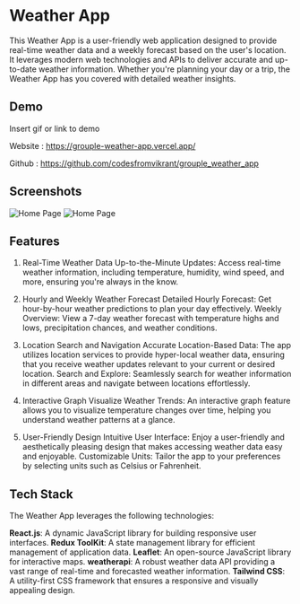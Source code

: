 # Weather App

This Weather App is a user-friendly web application designed to provide real-time weather data and a weekly forecast based on the user's location. It leverages modern web technologies and APIs to deliver accurate and up-to-date weather information. Whether you're planning your day or a trip, the Weather App has you covered with detailed weather insights.




## Demo

Insert gif or link to demo


Website : https://grouple-weather-app.vercel.app/

Github : https://github.com/codesfromvikrant/grouple_weather_app

## Screenshots


![Home Page](https://github.com/codesfromvikrant/grouple_weather_app/blob/main/src/assets/screenshots/weather_app_new.png)
![Home Page](https://github.com/codesfromvikrant/grouple_weather_app/blob/main/src/assets/weather_app%40.png)




## Features

1. Real-Time Weather Data
Up-to-the-Minute Updates: Access real-time weather information, including temperature, humidity, wind speed, and more, ensuring you're always in the know.

2. Hourly and Weekly Weather Forecast
Detailed Hourly Forecast: Get hour-by-hour weather predictions to plan your day effectively.
Weekly Overview: View a 7-day weather forecast with temperature highs and lows, precipitation chances, and weather conditions.

3. Location Search and Navigation
Accurate Location-Based Data: The app utilizes location services to provide hyper-local weather data, ensuring that you receive weather updates relevant to your current or desired location.
Search and Explore: Seamlessly search for weather information in different areas and navigate between locations effortlessly.

4. Interactive Graph
Visualize Weather Trends: An interactive graph feature allows you to visualize temperature changes over time, helping you understand weather patterns at a glance.

5. User-Friendly Design
Intuitive User Interface: Enjoy a user-friendly and aesthetically pleasing design that makes accessing weather data easy and enjoyable.
Customizable Units: Tailor the app to your preferences by selecting units such as Celsius or Fahrenheit.

## Tech Stack

The Weather App leverages the following technologies:

**React.js**: A dynamic JavaScript library for building responsive user interfaces.
**Redux ToolKit**: A state management library for efficient management of application data.
**Leaflet**: An open-source JavaScript library for interactive maps.
**weatherapi**: A robust weather data API providing a vast range of real-time and forecasted weather information.
**Tailwind CSS**: A utility-first CSS framework that ensures a responsive and visually appealing design.
